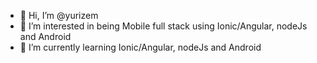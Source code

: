 - 👋 Hi, I’m @yurizem
- 👀 I’m interested in being Mobile full stack using Ionic/Angular, nodeJs and Android
- 🌱 I’m currently learning Ionic/Angular, nodeJs and Android

<!---
yurizem/yurizem is a ✨ special ✨ repository because its `README.md` (this file) appears on your GitHub profile.
You can click the Preview link to take a look at your changes.
--->
